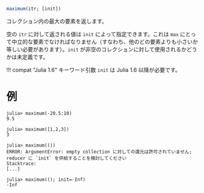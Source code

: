 ```julia
maximum(itr; [init])
```

コレクション内の最大の要素を返します。

空の `itr` に対して返される値は `init` によって指定できます。これは `max` にとって中立的な要素でなければなりません（すなわち、他のどの要素よりも小さいか等しい必要があります）。`init` が非空のコレクションに対して使用されるかどうかは未定義です。

!!! compat "Julia 1.6"
    キーワード引数 `init` は Julia 1.6 以降が必要です。


# 例

```jldoctest
julia> maximum(-20.5:10)
9.5

julia> maximum([1,2,3])
3

julia> maximum(())
ERROR: ArgumentError: empty collection に対しての還元は許可されていません; reducer に `init` を供給することを検討してください
Stacktrace:
[...]

julia> maximum((); init=-Inf)
-Inf
```
